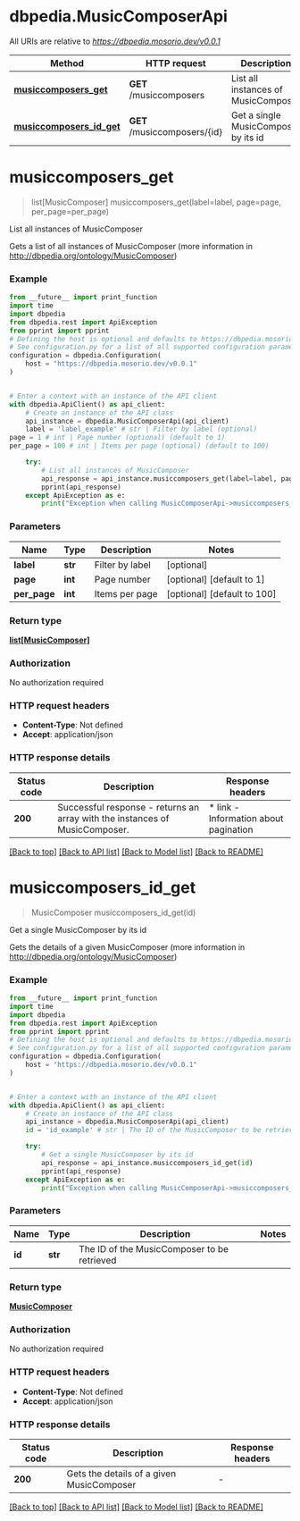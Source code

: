 # dbpedia.MusicComposerApi

All URIs are relative to *https://dbpedia.mosorio.dev/v0.0.1*

Method | HTTP request | Description
------------- | ------------- | -------------
[**musiccomposers_get**](MusicComposerApi.md#musiccomposers_get) | **GET** /musiccomposers | List all instances of MusicComposer
[**musiccomposers_id_get**](MusicComposerApi.md#musiccomposers_id_get) | **GET** /musiccomposers/{id} | Get a single MusicComposer by its id


# **musiccomposers_get**
> list[MusicComposer] musiccomposers_get(label=label, page=page, per_page=per_page)

List all instances of MusicComposer

Gets a list of all instances of MusicComposer (more information in http://dbpedia.org/ontology/MusicComposer)

### Example

```python
from __future__ import print_function
import time
import dbpedia
from dbpedia.rest import ApiException
from pprint import pprint
# Defining the host is optional and defaults to https://dbpedia.mosorio.dev/v0.0.1
# See configuration.py for a list of all supported configuration parameters.
configuration = dbpedia.Configuration(
    host = "https://dbpedia.mosorio.dev/v0.0.1"
)


# Enter a context with an instance of the API client
with dbpedia.ApiClient() as api_client:
    # Create an instance of the API class
    api_instance = dbpedia.MusicComposerApi(api_client)
    label = 'label_example' # str | Filter by label (optional)
page = 1 # int | Page number (optional) (default to 1)
per_page = 100 # int | Items per page (optional) (default to 100)

    try:
        # List all instances of MusicComposer
        api_response = api_instance.musiccomposers_get(label=label, page=page, per_page=per_page)
        pprint(api_response)
    except ApiException as e:
        print("Exception when calling MusicComposerApi->musiccomposers_get: %s\n" % e)
```

### Parameters

Name | Type | Description  | Notes
------------- | ------------- | ------------- | -------------
 **label** | **str**| Filter by label | [optional] 
 **page** | **int**| Page number | [optional] [default to 1]
 **per_page** | **int**| Items per page | [optional] [default to 100]

### Return type

[**list[MusicComposer]**](MusicComposer.md)

### Authorization

No authorization required

### HTTP request headers

 - **Content-Type**: Not defined
 - **Accept**: application/json

### HTTP response details
| Status code | Description | Response headers |
|-------------|-------------|------------------|
**200** | Successful response - returns an array with the instances of MusicComposer. |  * link - Information about pagination <br>  |

[[Back to top]](#) [[Back to API list]](../README.md#documentation-for-api-endpoints) [[Back to Model list]](../README.md#documentation-for-models) [[Back to README]](../README.md)

# **musiccomposers_id_get**
> MusicComposer musiccomposers_id_get(id)

Get a single MusicComposer by its id

Gets the details of a given MusicComposer (more information in http://dbpedia.org/ontology/MusicComposer)

### Example

```python
from __future__ import print_function
import time
import dbpedia
from dbpedia.rest import ApiException
from pprint import pprint
# Defining the host is optional and defaults to https://dbpedia.mosorio.dev/v0.0.1
# See configuration.py for a list of all supported configuration parameters.
configuration = dbpedia.Configuration(
    host = "https://dbpedia.mosorio.dev/v0.0.1"
)


# Enter a context with an instance of the API client
with dbpedia.ApiClient() as api_client:
    # Create an instance of the API class
    api_instance = dbpedia.MusicComposerApi(api_client)
    id = 'id_example' # str | The ID of the MusicComposer to be retrieved

    try:
        # Get a single MusicComposer by its id
        api_response = api_instance.musiccomposers_id_get(id)
        pprint(api_response)
    except ApiException as e:
        print("Exception when calling MusicComposerApi->musiccomposers_id_get: %s\n" % e)
```

### Parameters

Name | Type | Description  | Notes
------------- | ------------- | ------------- | -------------
 **id** | **str**| The ID of the MusicComposer to be retrieved | 

### Return type

[**MusicComposer**](MusicComposer.md)

### Authorization

No authorization required

### HTTP request headers

 - **Content-Type**: Not defined
 - **Accept**: application/json

### HTTP response details
| Status code | Description | Response headers |
|-------------|-------------|------------------|
**200** | Gets the details of a given MusicComposer |  -  |

[[Back to top]](#) [[Back to API list]](../README.md#documentation-for-api-endpoints) [[Back to Model list]](../README.md#documentation-for-models) [[Back to README]](../README.md)

